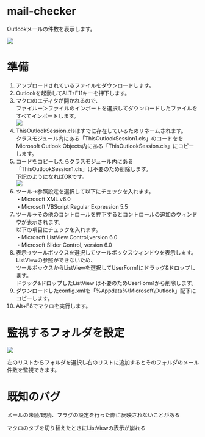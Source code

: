 # mail-checker

Outlookメールの件数を表示します。


<img src="https://github-production-user-asset-6210df.s3.amazonaws.com/173731813/352861977-b0376ad8-c179-4739-8354-91be3c9f4e44.png?X-Amz-Algorithm=AWS4-HMAC-SHA256&X-Amz-Credential=AKIAVCODYLSA53PQK4ZA%2F20240728%2Fus-east-1%2Fs3%2Faws4_request&X-Amz-Date=20240728T191229Z&X-Amz-Expires=300&X-Amz-Signature=bc2405560c5472ffe43e54b935298e953ddc34ffab17bf3d1e75704a9d7fbd16&X-Amz-SignedHeaders=host&actor_id=173731813&key_id=0&repo_id=822262477">
<h1>準備</h1>

<ol>
  <li>
    アップロードされているファイルをダウンロードします。
  </li>
  <li>
    Outlookを起動してALT+F11キーを押下します。
  </li>
<li>  マクロのエディタが開かれるので、<br>
  ファイルー＞ファイルのインポートを選択してダウンロードしたファイルをすべてインポートします。 <br>
  <img src="https://github-production-user-asset-6210df.s3.amazonaws.com/173731813/352814371-fd255887-387a-4b98-ab09-12c0f927777e.png?X-Amz-Algorithm=AWS4-HMAC-SHA256&X-Amz-Credential=AKIAVCODYLSA53PQK4ZA%2F20240728%2Fus-east-1%2Fs3%2Faws4_request&X-Amz-Date=20240728T131504Z&X-Amz-Expires=300&X-Amz-Signature=c9ca8b7360de5a6a462fdbc99bcd2fe02411f6812763ee1e3714decfdcf71b31&X-Amz-SignedHeaders=host&actor_id=173731813&key_id=0&repo_id=822262477">
</li>
  <li>
    ThisOutlookSession.clsはすでに存在しているためリネームされます。<br>
    クラスモジュール内にある「ThisOutlookSession1.cls」のコードををMicrosoft Outlook Objects内にある「ThisOutlookSession.cls」にコピーします。
  </li>
  <li>
    コードをコピーしたらクラスモジュール内にある「ThisOutlookSession1.cls」は不要のため削除します。<br>
    下記のようになればOKです。<br>
    <img src="https://github-production-user-asset-6210df.s3.amazonaws.com/173731813/352815318-1db5dc71-d914-4ccc-9d98-2354e8b72e6f.png?X-Amz-Algorithm=AWS4-HMAC-SHA256&X-Amz-Credential=AKIAVCODYLSA53PQK4ZA%2F20240728%2Fus-east-1%2Fs3%2Faws4_request&X-Amz-Date=20240728T132549Z&X-Amz-Expires=300&X-Amz-Signature=683bc8d6a37850dd32bfa5afc4f915541c7efc2a753864fa02d983ddc4b1519a&X-Amz-SignedHeaders=host&actor_id=173731813&key_id=0&repo_id=822262477">
    

  </li>

  <li>
    ツール->参照設定を選択して以下にチェックを入れます。<br>
    ・Microsoft XML v6.0<br>
    ・Microsoft VBScript Regular Expression 5.5
  </li>
  <li>
    ツール->その他のコントロールを押下するとコントロールの追加のウィンドウが表示されます。<br>
    以下の項目にチェックを入れます。<br>
    ・Microsoft ListView Control,version 6.0<br>
    ・Microsoft Slider Control, version 6.0<br>
  </li>
  <li>
    表示->ツールボックスを選択してツールボックスウィンドウを表示します。<br>
    ListViewの参照ができないため、<br>
    ツールボックスからListViewを選択してUserForm1にドラッグ&ドロップします。<br>
    ドラッグ&ドロップしたListView は不要のためUserForm1から削除します。
  </li>
  <li>
    ダウンロードしたconfig.xmlを「%Appdata%\Microsoft\Outlook」配下にコピーします。
  </li>

  <li>Alt+F8でマクロを実行します。</li>
</ol>

<h1>監視するフォルダを設定</h1>
<img src="https://github-production-user-asset-6210df.s3.amazonaws.com/173731813/352859698-d8ae783b-746d-42ac-9cad-bc2c6b571551.png?X-Amz-Algorithm=AWS4-HMAC-SHA256&X-Amz-Credential=AKIAVCODYLSA53PQK4ZA%2F20240728%2Fus-east-1%2Fs3%2Faws4_request&X-Amz-Date=20240728T182547Z&X-Amz-Expires=300&X-Amz-Signature=56c9330693fb63f95372bfb48a9584c31a0b0b664ef65e9e3a80cbdcefa2e8e4&X-Amz-SignedHeaders=host&actor_id=173731813&key_id=0&repo_id=822262477">
<p>左のリストからフォルダを選択し右のリストに追加するとそのフォルダのメール件数を監視できます。</p>


<h1>既知のバグ</h1>
<p>メールの未読/既読、フラグの設定を行った際に反映されないことがある</p>
<p>マクロのタブを切り替えたときにListViewの表示が崩れる</p>




